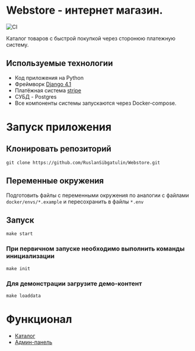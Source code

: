 # Webstore - интернет магазин.
![CI](https://github.com/RuslanSibgatulin/Webstore/actions/workflows/test.yml/badge.svg)

Каталог товаров с быстрой покупкой через сторонюю платежную систему.

## Используемые технологии
- Код приложения на Python
- Фреймворк [Django 4.1](https://docs.djangoproject.com/en/4.1/)
- Платёжная система [stripe](https://stripe.com/docs/development/quickstart?lang=python#install-sdk)
- СУБД - Postgres
- Все компоненты системы запускаются через Docker-compose.

# Запуск приложения
## Клонировать репозиторий
    git clone https://github.com/RuslanSibgatulin/Webstore.git

## Переменные окружения
Подготовить файлы с переменными окружения по аналогии с файлами `docker/envs/*.example` и пересохранить в файлы `*.env`

## Запуск
    make start

### При первичном запуске необходимо выполнить команды инициализации
    make init

### Для демонстрации загрузите демо-контент
    make loaddata


# Функционал
- [Каталог](http://127.0.0.1/items/)
- [Админ-панель](http://127.0.0.1/admin/)

